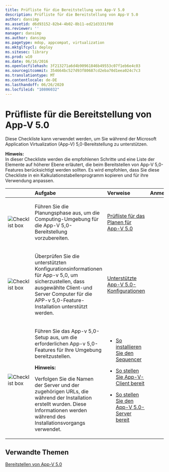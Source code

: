 ```yaml
---
title: Prüfliste für die Bereitstellung von App-V 5.0
description: Prüfliste für die Bereitstellung von App-V 5.0
author: dansimp
ms.assetid: d6d93152-82b4-4b02-8b11-ed21d3331f00
ms.reviewer: ''
manager: dansimp
ms.author: dansimp
ms.pagetype: mdop, appcompat, virtualization
ms.mktglfcycl: deploy
ms.sitesec: library
ms.prod: w10
ms.date: 06/16/2016
ms.openlocfilehash: 3f213271a6d4b90961846b49553c07f1eb6e4c03
ms.sourcegitcommit: 354664bc527d93f80687cd2eba70d1eea024c7c3
ms.translationtype: MT
ms.contentlocale: de-DE
ms.lasthandoff: 06/26/2020
ms.locfileid: "10806032"
---
```

# Prüfliste für die Bereitstellung von App-V 5.0


Diese Checkliste kann verwendet werden, um Sie während der Microsoft Application Virtualization (App-V) 5,0-Bereitstellung zu unterstützen.

**Hinweis:**  
In dieser Checkliste werden die empfohlenen Schritte und eine Liste der Elemente auf höherer Ebene erläutert, die beim Bereitstellen von App-V 5,0-Features berücksichtigt werden sollten. Es wird empfohlen, dass Sie diese Checkliste in ein Kalkulationstabellenprogramm kopieren und für ihre Verwendung anpassen.



<table>
<colgroup>
<col width="25%" />
<col width="25%" />
<col width="25%" />
<col width="25%" />
</colgroup>
<thead>
<tr class="header">
<th align="left"></th>
<th align="left">Aufgabe</th>
<th align="left">Verweise</th>
<th align="left">Anmerkungen</th>
</tr>
</thead>
<tbody>
<tr class="odd">
<td align="left"><img src="images/checklistbox.gif" alt="Checklist box" /></td>
<td align="left"><p>Führen Sie die Planungsphase aus, um die Computing-Umgebung für die App-V 5,0-Bereitstellung vorzubereiten.</p></td>
<td align="left"><p><a href="app-v-50-planning-checklist.md" data-raw-source="[App-V 5.0 Planning Checklist](app-v-50-planning-checklist.md)">Prüfliste für das Planen für App-V 5.0</a></p></td>
<td align="left"><p></p></td>
</tr>
<tr class="even">
<td align="left"><img src="images/checklistbox.gif" alt="Checklist box" /></td>
<td align="left"><p>Überprüfen Sie die unterstützten Konfigurationsinformationen für App-v 5,0, um sicherzustellen, dass ausgewählte Client-und Server Computer für die APP-v 5,0-Feature-Installation unterstützt werden.</p></td>
<td align="left"><p><a href="app-v-50-supported-configurations.md" data-raw-source="[App-V 5.0 Supported Configurations](app-v-50-supported-configurations.md)">Unterstützte App-V 5.0-Konfigurationen</a></p></td>
<td align="left"><p></p></td>
</tr>
<tr class="odd">
<td align="left"><img src="images/checklistbox.gif" alt="Checklist box" /></td>
<td align="left"><p>Führen Sie das App-v 5,0-Setup aus, um die erforderlichen App-v 5,0-Features für Ihre Umgebung bereitzustellen.</p>
<div class="alert">
<strong>Hinweis:</strong><br/><p>Verfolgen Sie die Namen der Server und der zugehörigen URLs, die während der Installation erstellt wurden. Diese Informationen werden während des Installationsvorgangs verwendet.</p>
</div>
<div>

</div></td>
<td align="left"><p></p>
<ul>
<li><p><a href="how-to-install-the-sequencer-beta-gb18030.md" data-raw-source="[How to Install the Sequencer](how-to-install-the-sequencer-beta-gb18030.md)">So installieren Sie den Sequencer</a></p></li>
<li><p><a href="how-to-deploy-the-app-v-client-gb18030.md" data-raw-source="[How to Deploy the App-V Client](how-to-deploy-the-app-v-client-gb18030.md)">So stellen Sie App-V-Client bereit</a></p></li>
<li><p><a href="how-to-deploy-the-app-v-50-server-50sp3.md" data-raw-source="[How to Deploy the App-V 5.0 Server](how-to-deploy-the-app-v-50-server-50sp3.md)">So stellen Sie den App-V 5.0-Server bereit</a></p></li>
</ul></td>
<td align="left"><p></p></td>
</tr>
</tbody>
</table>








## Verwandte Themen


[Bereitstellen von App-V 5.0](deploying-app-v-50.md)









